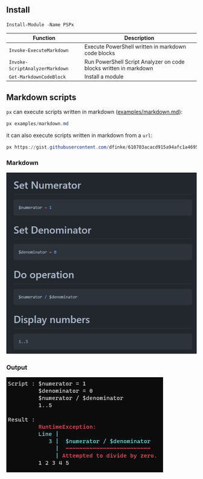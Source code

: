 ## Install

```powershell
Install-Module -Name PSPx
```

| Function | Description |
| --- | --- |
| `Invoke-ExecuteMarkdown` | Execute PowerShell written in markdown code blocks |
| `Invoke-ScriptAnalyzerMarkdown` | Run PowerShell Script Analyzer on code blocks written in markdown |
| `Get-MarkdownCodeBlock` | Install a module |

## Markdown scripts

`px` can execute scripts written in markdown ([examples/markdown.md](examples/markdown.md)):
```powershell
px examples/markdown.md
```

it can also execute scripts written in markdown from a `url`:

```powershell
px https://gist.githubusercontent.com/dfinke/610703acacd915a94afc1a4695fc6fce/raw/479e8a5edc62607ac5f753a4eb2a56ead43a841f/testErrors.md | fl
```

### Markdown

![](/media/PSMarkdown.png)

### Output

![](/media/PSOutput.png)